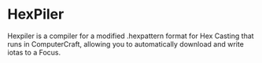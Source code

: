 # HexPiler
Hexpiler is a compiler for a modified .hexpattern format for Hex Casting that runs in ComputerCraft, allowing you to automatically download and write iotas to a Focus.
